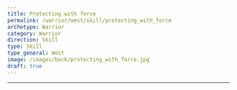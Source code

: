 ```yaml
---
title: Protecting with force
permalink: /warrior/west/skill/protecting_with_force
archetype: Warrior
category: Warrior
direction: Skill
type: Skill
type_general: West
image: /images/back/protecting_with_force.jpg
draft: true
---
```


---
